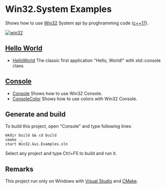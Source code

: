 
# Win32.System Examples

Shows how to use [Win32](https://learn.microsoft.com/en-us/windows/win32/api/) System api by proghramming code ([c++17](https://en.cppreference.com/w/)).

[![win32](../docs/Pictures/win32_header.png)](https://gammasoft71.wixsite.com/gammasoft/win32)

## [Hello World]((HelloWorlds/README.md))

* [HelloWorld](HelloWorlds/HelloWorld/README.md) The classic first application "Hello, World!" with xtd::console class.

## [Console](Console/README.md)

* [Console](Console/Console/README.md) Shows how to use Win32 Console.
* [ConsoleColor](Console/ConsoleColor/README.md) Shows how to use colors with Win32 Console.

## Generate and build

To build this project, open "Console" and type following lines:

``` shell
mkdir build && cd build
cmake .. 
start Win32.Gui.Examples.sln
```

Select any project and type Ctrl+F5 to build and run it.

## Remarks

This project run only on Windows with [Visual Studio](https://www.visualstudio.com) and [CMake](https://cmake.org).
